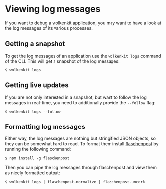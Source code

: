 # Viewing log messages

If you want to debug a wolkenkit application, you may want to have a look at the log messages of its various processes.

## Getting a snapshot

To get the log messages of an application use the `wolkenkit logs` command of the CLI. This will get a snapshot of the log messages:

```shell
$ wolkenkit logs
```

## Getting live updates

If you are not only interested in a snapshot, but want to follow the log messages in real-time, you need to additionally provide the `--follow` flag:

```shell
$ wolkenkit logs --follow
```

## Formatting log messages

Either way, the log messages are nothing but stringified JSON objects, so they can be somewhat hard to read. To format them install [flaschenpost](https://github.com/thenativeweb/flaschenpost) by running the following command:

```shell
$ npm install -g flaschenpost
```

Then you can pipe the log messages through flaschenpost and view them as nicely formatted output:

```shell
$ wolkenkit logs | flaschenpost-normalize | flaschenpost-uncork
```
